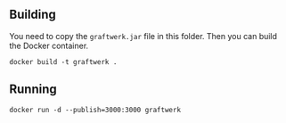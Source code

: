 ## Building

You need to copy the ```graftwerk.jar``` file in this folder. Then you can build the Docker container.


```docker build -t graftwerk .```

## Running

```docker run -d --publish=3000:3000 graftwerk```